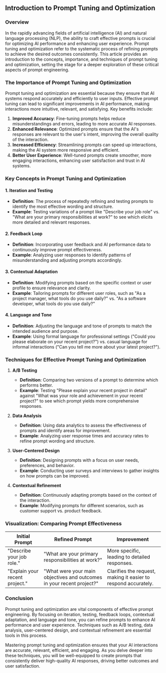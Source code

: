 ## Introduction to Prompt Tuning and Optimization

### Overview

In the rapidly advancing fields of artificial intelligence (AI) and natural language processing (NLP), the ability to craft effective prompts is crucial for optimizing AI performance and enhancing user experience. Prompt tuning and optimization refer to the systematic process of refining prompts to achieve the desired outcomes consistently. This article provides an introduction to the concepts, importance, and techniques of prompt tuning and optimization, setting the stage for a deeper exploration of these critical aspects of prompt engineering.

### The Importance of Prompt Tuning and Optimization

Prompt tuning and optimization are essential because they ensure that AI systems respond accurately and efficiently to user inputs. Effective prompt tuning can lead to significant improvements in AI performance, making interactions more intuitive, relevant, and satisfying. Key benefits include:

1. **Improved Accuracy**: Fine-tuning prompts helps reduce misunderstandings and errors, leading to more accurate AI responses.
2. **Enhanced Relevance**: Optimized prompts ensure that the AI's responses are relevant to the user's intent, improving the overall quality of the interaction.
3. **Increased Efficiency**: Streamlining prompts can speed up interactions, making the AI system more responsive and efficient.
4. **Better User Experience**: Well-tuned prompts create smoother, more engaging interactions, enhancing user satisfaction and trust in AI systems.

### Key Concepts in Prompt Tuning and Optimization

#### 1. **Iteration and Testing**
   - **Definition**: The process of repeatedly refining and testing prompts to identify the most effective wording and structure.
   - **Example**: Testing variations of a prompt like "Describe your job role" vs. "What are your primary responsibilities at work?" to see which elicits more detailed and relevant responses.

#### 2. **Feedback Loop**
   - **Definition**: Incorporating user feedback and AI performance data to continuously improve prompt effectiveness.
   - **Example**: Analyzing user responses to identify patterns of misunderstanding and adjusting prompts accordingly.

#### 3. **Contextual Adaptation**
   - **Definition**: Modifying prompts based on the specific context or user profile to ensure relevance and clarity.
   - **Example**: Tailoring prompts for different user roles, such as "As a project manager, what tools do you use daily?" vs. "As a software developer, what tools do you use daily?"

#### 4. **Language and Tone**
   - **Definition**: Adjusting the language and tone of prompts to match the intended audience and purpose.
   - **Example**: Using formal language for professional settings ("Could you please elaborate on your recent project?") vs. casual language for informal interactions ("Can you tell me more about your latest project?").

### Techniques for Effective Prompt Tuning and Optimization

1. **A/B Testing**
   - **Definition**: Comparing two versions of a prompt to determine which performs better.
   - **Example**: Testing "Please explain your recent project in detail" against "What was your role and achievement in your recent project?" to see which prompt yields more comprehensive responses.

2. **Data Analysis**
   - **Definition**: Using data analytics to assess the effectiveness of prompts and identify areas for improvement.
   - **Example**: Analyzing user response times and accuracy rates to refine prompt wording and structure.

3. **User-Centered Design**
   - **Definition**: Designing prompts with a focus on user needs, preferences, and behavior.
   - **Example**: Conducting user surveys and interviews to gather insights on how prompts can be improved.

4. **Contextual Refinement**
   - **Definition**: Continuously adapting prompts based on the context of the interaction.
   - **Example**: Modifying prompts for different scenarios, such as customer support vs. product feedback.

### Visualization: Comparing Prompt Effectiveness

| **Initial Prompt**                           | **Refined Prompt**                              | **Improvement**                                    |
|----------------------------------------------|-------------------------------------------------|----------------------------------------------------|
| "Describe your job role."                    | "What are your primary responsibilities at work?"| More specific, leading to detailed responses.      |
| "Explain your recent project."               | "What were your main objectives and outcomes in your recent project?" | Clarifies the request, making it easier to respond accurately. |

### Conclusion

Prompt tuning and optimization are vital components of effective prompt engineering. By focusing on iteration, testing, feedback loops, contextual adaptation, and language and tone, you can refine prompts to enhance AI performance and user experience. Techniques such as A/B testing, data analysis, user-centered design, and contextual refinement are essential tools in this process. 

Mastering prompt tuning and optimization ensures that your AI interactions are accurate, relevant, efficient, and engaging. As you delve deeper into these techniques, you will be well-equipped to create prompts that consistently deliver high-quality AI responses, driving better outcomes and user satisfaction.